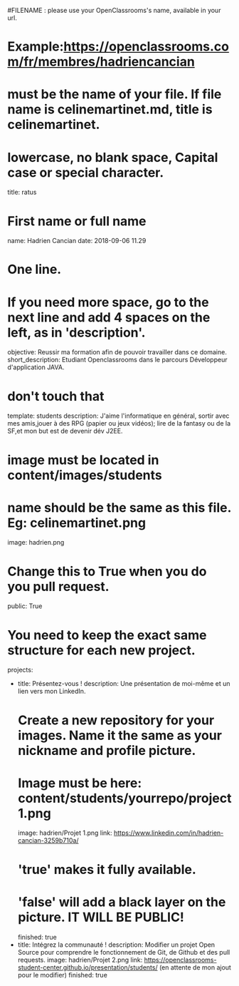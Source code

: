 #FILENAME : please use your OpenClassrooms's name, available in your url.
# Example:https://openclassrooms.com/fr/membres/hadriencancian
# must be the name of your file. If file name is celinemartinet.md, title is celinemartinet.
# lowercase, no blank space, Capital case or special character.
title: ratus

# First name or full name
name: Hadrien Cancian
date: 2018-09-06 11.29

# One line.
# If you need more space, go to the next line and add 4 spaces on the left, as in 'description'.
objective: Reussir ma formation afin de pouvoir travailler dans ce domaine.
short_description: Etudiant Openclassrooms dans le parcours Développeur d'application JAVA.

# don't touch that
template: students
description:
    J'aime l'informatique en général, sortir avec mes amis,jouer à des RPG (papier ou jeux vidéos);
	lire de la fantasy ou de la SF,et mon but est de devenir dév J2EE.

# image must be located in content/images/students
# name should be the same as this file. Eg: celinemartinet.png
image: hadrien.png

# Change this to True when you do you pull request.
public: True

# You need to keep the exact same structure for each new project.
projects:
  - title: Présentez-vous !
    description: Une présentation de moi-même et un lien vers mon LinkedIn.
    # Create a new repository for your images. Name it the same as your nickname and profile picture.
    # Image must be here: content/students/yourrepo/project1.png
    image: hadrien/Projet 1.png
    link: https://www.linkedin.com/in/hadrien-cancian-3259b710a/
	# 'true' makes it fully available.
	# 'false' will add a black layer on the picture. IT WILL BE PUBLIC!
	finished: true
- title: Intégrez la communauté !
	description: Modifier un projet Open Source pour comprendre le fonctionnement de Git, de Github et des pull requests. 
	image: hadrien/Projet 2.png
	link: https://openclassrooms-student-center.github.io/presentation/students/ (en attente de mon ajout pour le modifier)
	finished: true
